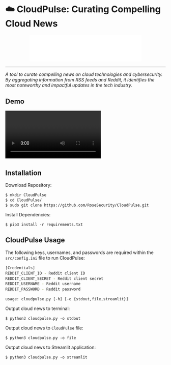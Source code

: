 # :cloud: CloudPulse: Curating Compelling Cloud News

<p align="center">
<img width=70% height=50% src="./docs/img/CloudPulse_Logo.png">
</p>

---

_A tool to curate compelling news on cloud technologies and cybersecurity. By aggregating information from RSS feeds and Reddit, it identifies the most noteworthy and impactful updates in the tech industry._

## Demo

![](./docs/img/CloudPulse_Demo.mov)

## Installation

Download Repository:

```console
$ mkdir CloudPulse
$ cd CloudPulse/
$ sudo git clone https://github.com/RoseSecurity/CloudPulse.git
```

Install Dependencies:

```
$ pip3 install -r requirements.txt
```

## CloudPulse Usage

The following keys, usernames, and passwords are required within the `src/config.ini` file to run CloudPulse:

```sh
[Credentials]
REDDIT_CLIENT_ID - Reddit client ID
REDDIT_CLIENT_SECRET - Reddit client secret
REDDIT_USERNAME - Reddit username
REDDIT_PASSWORD - Reddit password
```

```console
usage: cloudpulse.py [-h] [-o {stdout,file,streamlit}]
```

Output cloud news to terminal:

```console
$ python3 cloudpulse.py -o stdout
```

Output cloud news to `CloudPulse` file:

```console
$ python3 cloudpulse.py -o file
```

Output cloud news to Streamlit application:

```console
$ python3 cloudpulse.py -o streamlit
```
